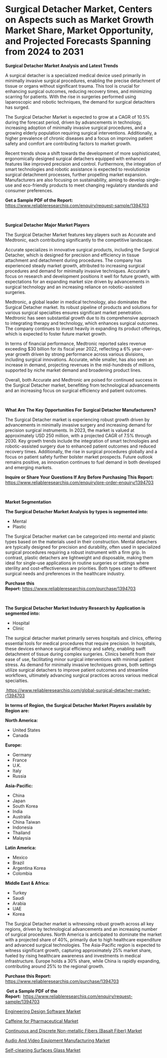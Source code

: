 <p><h1>Surgical Detacher Market, Centers on Aspects such as Market Growth Market Share, Market Opportunity, and Projected Forecasts Spanning from 2024 to 2031</h1></p><p><strong>Surgical Detacher Market Analysis and Latest Trends</strong></p>
<p><p>A surgical detacher is a specialized medical device used primarily in minimally invasive surgical procedures, enabling the precise detachment of tissue or organs without significant trauma. This tool is crucial for enhancing surgical outcomes, reducing recovery times, and minimizing scarring for patients. With the rise in surgeries performed using laparoscopic and robotic techniques, the demand for surgical detachters has surged.</p><p>The Surgical Detacher Market is expected to grow at a CAGR of 10.5% during the forecast period, driven by advancements in technology, increasing adoption of minimally invasive surgical procedures, and a growing elderly population requiring surgical interventions. Additionally, a higher prevalence of chronic diseases and a focus on improving patient safety and comfort are contributing factors to market growth. </p><p>Recent trends show a shift towards the development of more sophisticated, ergonomically designed surgical detachers equipped with enhanced features like improved precision and control. Furthermore, the integration of smart technologies and robotic assistance is expected to revolutionize surgical detachment processes, further propelling market expansion. Manufacturers are also focusing on sustainability, aiming to develop single-use and eco-friendly products to meet changing regulatory standards and consumer preferences.</p></p>
<p><strong>Get a Sample PDF of the Report:&nbsp;</strong> <a href="https://www.reliableresearchiq.com/enquiry/request-sample/1394703">https://www.reliableresearchiq.com/enquiry/request-sample/1394703</a></p>
<p>&nbsp;</p>
<p><strong>Surgical Detacher Major Market Players</strong></p>
<p><p>The Surgical Detacher Market features key players such as Accurate and Medtronic, each contributing significantly to the competitive landscape. </p><p>Accurate specializes in innovative surgical products, including the Surgical Detacher, which is designed for precision and efficiency in tissue attachment and detachment during procedures. The company has experienced steady market growth, attributed to increasing surgical procedures and demand for minimally invasive techniques. Accurate's focus on research and development positions it well for future growth, with expectations for an expanding market size driven by advancements in surgical technology and an increasing reliance on robotic-assisted surgeries.</p><p>Medtronic, a global leader in medical technology, also dominates the Surgical Detacher market. Its robust pipeline of products and solutions for various surgical specialties ensures significant market penetration. Medtronic has seen substantial growth due to its comprehensive approach to integrating therapy and technology, which enhances surgical outcomes. The company continues to invest heavily in expanding its product offerings, which is expected to foster future market growth.</p><p>In terms of financial performance, Medtronic reported sales revenue exceeding $30 billion for its fiscal year 2022, reflecting a 6% year-over-year growth driven by strong performance across various divisions, including surgical innovations. Accurate, while smaller, has also seen an increase in demand, projecting revenues in the mid-hundreds of millions, supported by niche market demand and broadening product lines.</p><p>Overall, both Accurate and Medtronic are poised for continued success in the Surgical Detacher market, benefiting from technological advancements and an increasing focus on surgical efficiency and patient outcomes.</p></p>
<p>&nbsp;</p>
<p><strong>What Are The Key Opportunities For Surgical Detacher Manufacturers?</strong></p>
<p><p>The Surgical Detacher market is experiencing robust growth driven by advancements in minimally invasive surgery and increasing demand for precision surgical instruments. In 2023, the market is valued at approximately USD 250 million, with a projected CAGR of 7.5% through 2030. Key growth trends include the integration of smart technologies and robotic-assisted surgery due to enhanced patient outcomes and reduced recovery times. Additionally, the rise in surgical procedures globally and a focus on patient safety further bolster market prospects. Future outlook remains positive, as innovation continues to fuel demand in both developed and emerging markets.</p></p>
<p><strong>Inquire or Share Your Questions If Any Before Purchasing This Report:</strong> <a href="https://www.reliableresearchiq.com/enquiry/pre-order-enquiry/1394703">https://www.reliableresearchiq.com/enquiry/pre-order-enquiry/1394703</a></p>
<p>&nbsp;</p>
<p><strong>Market Segmentation</strong></p>
<p><strong>The Surgical Detacher Market Analysis by types is segmented into:</strong></p>
<p><ul><li>Mental</li><li>Plastic</li></ul></p>
<p><p>The Surgical Detacher market can be categorized into mental and plastic types based on the materials used in their construction. Mental detachers are typically designed for precision and durability, often used in specialized surgical procedures requiring a robust instrument with a firm grip. In contrast, plastic detachers are lightweight and disposable, making them ideal for single-use applications in routine surgeries or settings where sterility and cost-effectiveness are priorities. Both types cater to different surgical needs and preferences in the healthcare industry.</p></p>
<p><strong>Purchase this Report:&nbsp;</strong><a href="https://www.reliableresearchiq.com/purchase/1394703">https://www.reliableresearchiq.com/purchase/1394703</a></p>
<p>&nbsp;</p>
<p><strong>The Surgical Detacher Market Industry Research by Application is segmented into:</strong></p>
<p><ul><li>Hospital</li><li>Clinic</li></ul></p>
<p><p>The surgical detacher market primarily serves hospitals and clinics, offering essential tools for medical procedures that require precision. In hospitals, these devices enhance surgical efficiency and safety, enabling swift detachment of tissue during complex surgeries. Clinics benefit from their ease of use, facilitating minor surgical interventions with minimal patient stress. As demand for minimally invasive techniques grows, both settings utilize surgical detachers to improve patient outcomes and streamline workflows, ultimately advancing surgical practices across various medical specialties.</p></p>
<p><a href="https://www.reliableresearchiq.com/global-surgical-detacher-market-r1394703">&nbsp;https://www.reliableresearchiq.com/global-surgical-detacher-market-r1394703</a></p>
<p><strong>In terms of Region, the Surgical Detacher Market Players available by Region are:</strong></p>
<p>
    <p> <strong> North America: </strong>
        <ul>
            <li>United States</li>
            <li>Canada</li>
        </ul>
        </p> 
    <p> <strong> Europe: </strong>
        <ul>
            <li>Germany</li>
            <li>France</li>
            <li>U.K.</li>
            <li>Italy</li>
            <li>Russia</li>
        </ul>
        </p> 
    <p> <strong> Asia-Pacific: </strong>
        <ul>
            <li>China</li>
            <li>Japan</li>
            <li>South Korea</li>
            <li>India</li>
            <li>Australia</li>
            <li>China Taiwan</li>
            <li>Indonesia</li>
            <li>Thailand</li>
            <li>Malaysia</li>
        </ul>
        </p> 
    <p> <strong> Latin America: </strong>
        <ul>
            <li>Mexico</li>
            <li>Brazil</li>
            <li>Argentina Korea</li>
            <li>Colombia</li>
        </ul>
        </p> 
    <p> <strong> Middle East & Africa: </strong>
        <ul>
            <li>Turkey</li>
            <li>Saudi</li>
            <li>Arabia</li>
            <li>UAE</li>
            <li>Korea</li>
        </ul>
    </p>
    </p>
<p><p>The Surgical Detacher market is witnessing robust growth across all key regions, driven by technological advancements and an increasing number of surgical procedures. North America is anticipated to dominate the market with a projected share of 40%, primarily due to high healthcare expenditure and advanced surgical technologies. The Asia-Pacific region is expected to witness significant growth, capturing approximately 25% market share, fueled by rising healthcare awareness and investments in medical infrastructure. Europe holds a 30% share, while China is rapidly expanding, contributing around 25% to the regional growth.</p></p>
<p><strong>Purchase this Report: </strong><a href="https://www.reliableresearchiq.com/purchase/1394703">https://www.reliableresearchiq.com/purchase/1394703</a></p>
<p>&nbsp;<strong>Get a Sample PDF of the Report:&nbsp;&nbsp;</strong><a href="https://www.reliableresearchiq.com/enquiry/request-sample/1394703">https://www.reliableresearchiq.com/enquiry/request-sample/1394703</a></p>
<p><strong></strong></p>
<p><p><a href="https://www.linkedin.com/pulse/engineering-design-software-market-size-share-competitive-landscape-97r7f?trackingId=ZaDSOs%2B5QU2S%2BRovZfJPRQ%3D%3D">Engineering Design Software Market</a></p><p><a href="https://github.com/WayneHopkins413/Market-Research-Report-List-1/blob/main/caffeine-for-pharmaceutical-market.md">Caffeine for Pharmaceutical Market</a></p><p><a href="https://issuu.com/reportprime-2/docs/continuous-and-discrete-non-metalli_6e3bcb60698151">Continuous and Discrete Non-metallic Fibers (Basalt Fiber) Market</a></p><p><a href="https://www.linkedin.com/pulse/audio-video-equipment-manufacturing-market-share-size-trends-tnzyf?trackingId=hn4ApYXYTgiL8bXWdPPr2Q%3D%3D">Audio And Video Equipment Manufacturing Market</a></p><p><a href="https://issuu.com/reportprime-2/docs/self-cleaning-surfaces-glass-market_568521bbd95834">Self-cleaning Surfaces Glass Market</a></p></p>